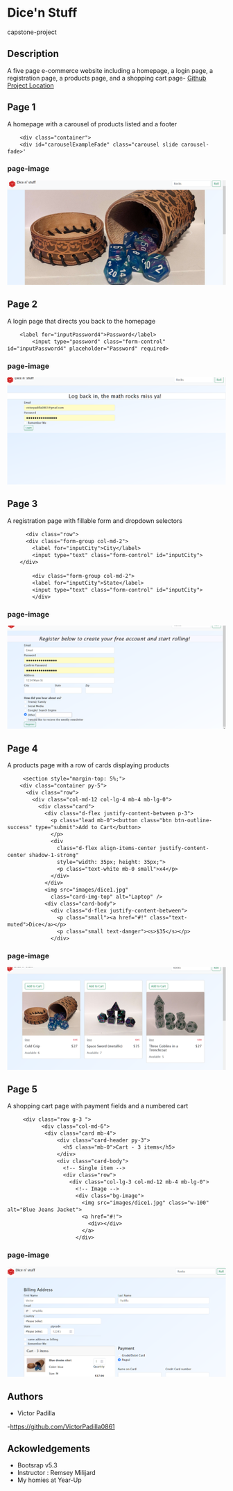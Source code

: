 # Dice'n Stuff
 capstone-project

## Description

A five page e-commerce website including a homepage, a login page, a registration page, a products page, and a shopping cart page- [Github Project Location](https://github.com/VictorPadilla0861/CapstoneProject)


## Page 1
A homepage with a carousel of products listed and a footer

        
        <div class="container">
        <div id="carouselExampleFade" class="carousel slide carousel-fade>'

### page-image
![imagename](images/homepage.png)
## Page 2
A login page that directs you back to the homepage
        
        <label for="inputPassword4">Password</label>
            <input type="password" class="form-control" id="inputPassword4" placeholder="Password" required>
### page-image
![Alt text](images/login.png)
## Page 3
A registration page with fillable form and dropdown selectors
       
          <div class="row">
          <div class="form-group col-md-2">
            <label for="inputCity">City</label>
            <input type="text" class="form-control" id="inputCity">
        </div>
           
            <div class="form-group col-md-2">
            <label for="inputCity">State</label>
            <input type="text" class="form-control" id="inputCity">
            </div>

### page-image
![Alt text](images/Registration.png)
## Page 4
A products page with a row of cards displaying products
       
         <section style="margin-top: 5%;">
        <div class="container py-5">
          <div class="row">
            <div class="col-md-12 col-lg-4 mb-4 mb-lg-0">
              <div class="card">
                <div class="d-flex justify-content-between p-3">
                  <p class="lead mb-0"><button class="btn btn-outline-success" type="submit">Add to Cart</button>
                  </p>
                  <div
                    class="d-flex align-items-center justify-content-center shadow-1-strong"
                    style="width: 35px; height: 35px;">
                    <p class="text-white mb-0 small">x4</p>
                  </div>
                </div>
                <img src="images/dice1.jpg"
                  class="card-img-top" alt="Laptop" />
                <div class="card-body">
                  <div class="d-flex justify-content-between">
                    <p class="small"><a href="#!" class="text-muted">Dice</a></p>
                    <p class="small text-danger"><s>$35</s></p>
                  </div>
### page-image
![Alt text](images/Products.png)
## Page 5
A shopping cart page with payment fields and a numbered cart
       
         <div class="row g-3 ">
               <div class="col-md-6">
                <div class="card mb-4">
                    <div class="card-header py-3">
                      <h5 class="mb-0">Cart - 3 items</h5>
                    </div>
                    <div class="card-body">
                      <!-- Single item -->
                      <div class="row">
                        <div class="col-lg-3 col-md-12 mb-4 mb-lg-0">
                          <!-- Image -->
                          <div class="bg-image">
                            <img src="images/dice1.jpg" class="w-100" alt="Blue Jeans Jacket">
                            <a href="#!">
                              <div></div>
                            </a>
                          </div>
### page-image
![Alt text](images/shoppingcart.png)

## Authors

* Victor Padilla

-https://github.com/VictorPadilla0861


## Ackowledgements

* Bootsrap v5.3
* Instructor : Remsey Milijard
* My homies at Year-Up